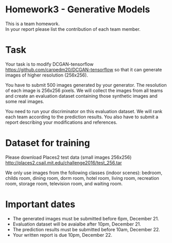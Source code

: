 # Homework3 - Generative Models 
This is a team homework.<br>
In your report please list the contribution of each team member.

# Task
Your task is to modify DCGAN-tensorflow <a>https://github.com/carpedm20/DCGAN-tensorflow</a> so that it can generate images of higher resolution (256x256).

You have to submit 500 images generated by your generator. The resolution of each image is 256x256 pixels.
We will collect the images from all teams and create an evaluation dataset containing those synthetic images and some real images.

You need to run your discriminator on this evaluation dataset. We will rank each team according to the prediction results. You also have to submit a report describing your modifications and references.

# Dataset for training
Please download Places2 test data (small images 256x256)
<a>http://places2.csail.mit.edu/challenge2016/test_256.tar</a>

We only use images from the following classes (indoor scenes):
bedroom, childs room, dining room, dorm room, hotel room, living room, recreation room, storage room, television room, and waiting room.

# Important dates
* The generated images must be submitted before 6pm, December 21.
* Evaluation dataset will be avaialbe after 10pm, December 21.
* The prediction results must be submitted before 10am, December 22.
* Your written report is due 10pm, December 22.
